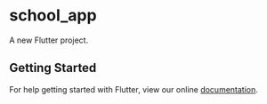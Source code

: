 # school_app

A new Flutter project.

## Getting Started

For help getting started with Flutter, view our online
[documentation](https://flutter.io/).
